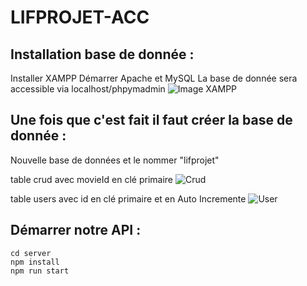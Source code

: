 # LIFPROJET-ACC

## Installation base de donnée :
Installer XAMPP
Démarrer Apache et MySQL
La base de donnée sera accessible via localhost/phpymadmin
![Image XAMPP](https://cdn.discordapp.com/attachments/715537719287087117/959807860987011152/unknown.png)

## Une fois que c'est fait il faut créer la base de donnée :
Nouvelle base de données et le nommer "lifprojet"

table crud avec movieId en clé primaire
![Crud](https://cdn.discordapp.com/attachments/715537719287087117/959807977731280896/unknown.png)

table users avec id en clé primaire et en Auto Incremente
![User](https://cdn.discordapp.com/attachments/715537719287087117/959808366425829417/unknown.png)

## Démarrer notre API :
```
cd server
npm install
npm run start
```
